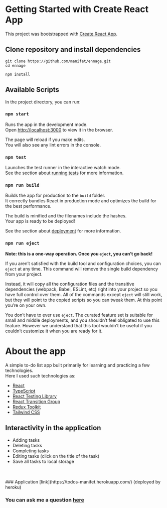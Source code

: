 # Getting Started with Create React App

This project was bootstrapped with [Create React App](https://github.com/facebook/create-react-app).

## Clone repository and install dependencies

```
git clone https://github.com/manifet/ennage.git
cd ennage
```

```
npm install
```

## Available Scripts

In the project directory, you can run:

### `npm start`

Runs the app in the development mode.\
Open [http://localhost:3000](http://localhost:3000) to view it in the browser.

The page will reload if you make edits.\
You will also see any lint errors in the console.

### `npm test`

Launches the test runner in the interactive watch mode.\
See the section about [running tests](https://facebook.github.io/create-react-app/docs/running-tests) for more information.

### `npm run build`

Builds the app for production to the `build` folder.\
It correctly bundles React in production mode and optimizes the build for the best performance.

The build is minified and the filenames include the hashes.\
Your app is ready to be deployed!

See the section about [deployment](https://facebook.github.io/create-react-app/docs/deployment) for more information.

### `npm run eject`

**Note: this is a one-way operation. Once you `eject`, you can’t go back!**

If you aren’t satisfied with the build tool and configuration choices, you can `eject` at any time. This command will remove the single build dependency from your project.

Instead, it will copy all the configuration files and the transitive dependencies (webpack, Babel, ESLint, etc) right into your project so you have full control over them. All of the commands except `eject` will still work, but they will point to the copied scripts so you can tweak them. At this point you’re on your own.

You don’t have to ever use `eject`. The curated feature set is suitable for small and middle deployments, and you shouldn’t feel obligated to use this feature. However we understand that this tool wouldn’t be useful if you couldn’t customize it when you are ready for it.

# About the app
A simple to-do list app built primarily for learning and practicing a few technologies.\
Here I used such technologies as:
- [React](https://reactjs.org/)
- [TypeScript](https://www.typescriptlang.org/)
- [React Testing Library](https://testing-library.com/)
- [React Transition Group](https://reactcommunity.org/react-transition-group/)
- [Redux Toolkit](https://redux-toolkit.js.org/)
- [Tailwind CSS](https://tailwindcss.com/)
## Interactivity in the application
- Adding tasks
- Deleting tasks
- Completing tasks
- Editing tasks (сlick on the title of the task)
- Save all tasks to local storage
<br/>
<br/>
### Application [link](https://todos-manifet.herokuapp.com/) (deployed by heroku)

### You can ask me a question [here](https://github.com/manifet/ennage/issues)